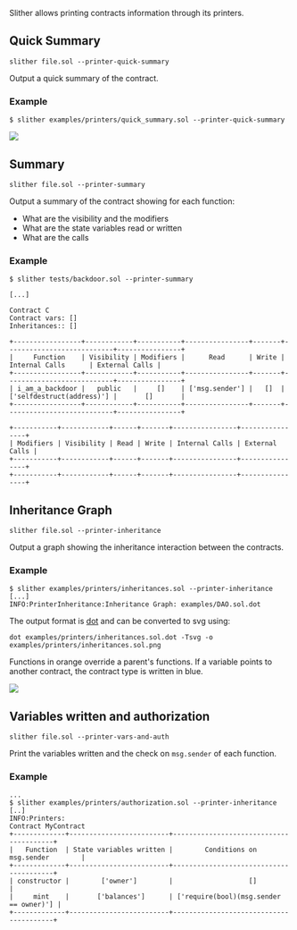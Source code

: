 Slither allows printing contracts information through its printers.

## Quick Summary
`slither file.sol --printer-quick-summary`

Output a quick summary of the contract.
### Example
```
$ slither examples/printers/quick_summary.sol --printer-quick-summary
```

<img src="https://raw.githubusercontent.com/trailofbits/slither/master/examples/printers/quick_summary.sol.png?sanitize=true">

## Summary
`slither file.sol --printer-summary`

Output a summary of the contract showing for each function:
- What are the visibility and the modifiers 
- What are the state variables read or written
- What are the calls

### Example
```
$ slither tests/backdoor.sol --printer-summary
```
```
[...]

Contract C
Contract vars: []
Inheritances:: []
 
+-----------------+------------+-----------+----------------+-------+---------------------------+----------------+
|     Function    | Visibility | Modifiers |      Read      | Write |       Internal Calls      | External Calls |
+-----------------+------------+-----------+----------------+-------+---------------------------+----------------+
| i_am_a_backdoor |   public   |     []    | ['msg.sender'] |   []  | ['selfdestruct(address)'] |       []       |
+-----------------+------------+-----------+----------------+-------+---------------------------+----------------+

+-----------+------------+------+-------+----------------+----------------+
| Modifiers | Visibility | Read | Write | Internal Calls | External Calls |
+-----------+------------+------+-------+----------------+----------------+
+-----------+------------+------+-------+----------------+----------------+
```

## Inheritance Graph
`slither file.sol --printer-inheritance`

Output a graph showing the inheritance interaction between the contracts.
### Example
```
$ slither examples/printers/inheritances.sol --printer-inheritance
[...]
INFO:PrinterInheritance:Inheritance Graph: examples/DAO.sol.dot
```

The output format is [dot](https://www.graphviz.org/) and can be converted to svg using:
```
dot examples/printers/inheritances.sol.dot -Tsvg -o examples/printers/inheritances.sol.png
```

Functions in orange override a parent's functions. If a variable points to another contract, the contract type is written in blue.

<img src="https://raw.githubusercontent.com/trailofbits/slither/master/examples/printers/inheritances.sol.png?sanitize=true">

## Variables written and authorization
`slither file.sol --printer-vars-and-auth`

Print the variables written and the check on `msg.sender` of each function.
### Example
```
...
$ slither examples/printers/authorization.sol --printer-inheritance
[..]
INFO:Printers:
Contract MyContract
+-------------+-------------------------+----------------------------------------+
|   Function  | State variables written |        Conditions on msg.sender        |
+-------------+-------------------------+----------------------------------------+
| constructor |        ['owner']        |                   []                   |
|     mint    |       ['balances']      | ['require(bool)(msg.sender == owner)'] |
+-------------+-------------------------+----------------------------------------+
```

